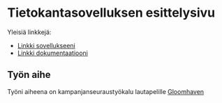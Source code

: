 # Tietokantasovelluksen esittelysivu

Yleisiä linkkejä:

* [Linkki sovellukseeni](http://ejmlehti.users.cs.helsinki.fi/tsoha/)
* [Linkki dokumentaatiooni](https://github.com/zkin86/Tsoha-Bootstrap/blob/master/doc/dokumentaatio.pdf)

## Työn aihe

Työni aiheena on kampanjanseuraustyökalu lautapelille [Gloomhaven](http://www.cephalofair.com/gloomhaven) 
